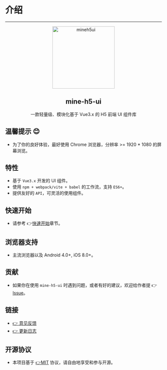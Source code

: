 # 介绍

---

<p align="center">
    <a href="/">
        <img src="https://mineh5ui.biaov.cn/logo.svg" width="200px" title="mineh5ui" alt="mineh5ui">
    </a>
</p>
<h2 align="center">mine-h5-ui</h2>
<p align="center">一款轻量级、模块化基于 Vue3.x 的 H5 前端 UI 组件库</p>

## 温馨提示 😊

- 为了你的良好体验，最好使用 Chrome 浏览器，分辨率 >= 1920 \* 1080 的屏幕浏览。

## 特性

- 基于 `Vue3.x` 开发的 UI 组件。
- 使用 `npm + webpack/vite + babel` 的工作流，支持 `ES6+`。
- 提供友好的 `API`，可灵活的使用组件。

## 快速开始

- 请参考 👉[快速开始](/v2/doc/start)章节。

## 浏览器支持

- 主流浏览器以及 Android 4.0+, iOS 8.0+。

## 贡献

- 如果你在使用 `mine-h5-ui` 时遇到问题，或者有好的建议，欢迎给作者提 👉 [Issue](https://github.com/biaov/mine-h5-ui/issues)。

## 链接

- [👉 意见反馈](https://github.com/biaov/mine-h5-ui/issues)
- [👉 更新日志](/v2/doc/logs)

## 开源协议

- 本项目基于 [👉MIT](http://opensource.org/licenses/MIT) 协议，请自由地享受和参与开源。
